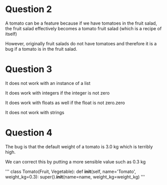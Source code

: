 # Question 2

A tomato can be a feature because if we have tomatoes in the fruit salad, the fruit salad effectively becomes a tomato fruit salad (which is a recipe of itself)

However, originally fruit salads do not have tomatoes and therefore it is a bug if a tomato is in the fruit salad.

# Question 3

It does not work with an instance of a list

It does work with integers if the integer is not zero

It does work with floats as well if the float is not zero.zero

It does not work with strings


# Question 4

The bug is that the default weight of a tomato is 3.0 kg which is terribly high.

We can correct this by putting a more sensible value such as 0.3 kg

'''
class Tomato(Fruit, Vegetable):
    def __init__(self, name='Tomato', weight_kg=0.3):
        super().__init__(name=name, weight_kg=weight_kg)
'''
